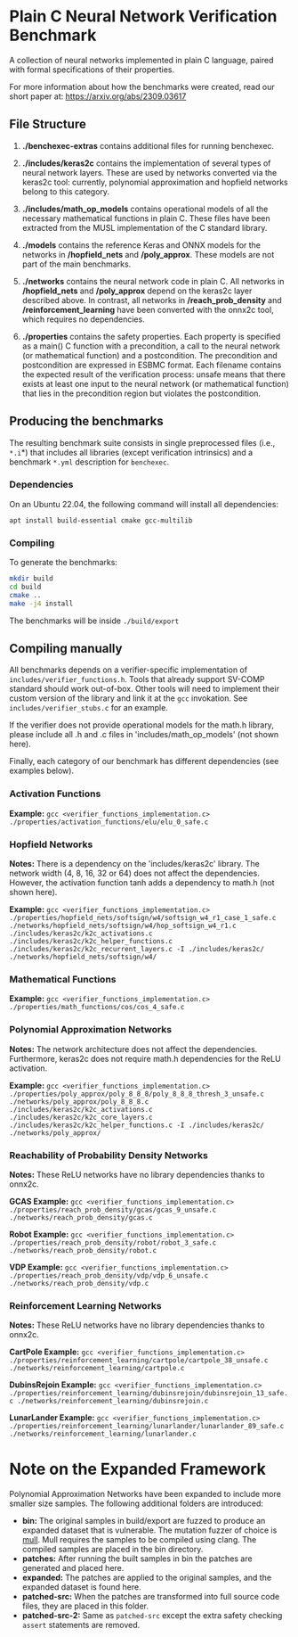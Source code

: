 # Plain C Neural Network Verification Benchmark

A collection of neural networks implemented in plain C language, paired with formal specifications of their properties.

For more information about how the benchmarks were created, read our short paper at: https://arxiv.org/abs/2309.03617

## File Structure

1. **./benchexec-extras** contains additional files for running benchexec.

2. **./includes/keras2c** contains the implementation of several types of neural network layers. These are used by networks converted via the keras2c tool: currently, polynomial approximation and hopfield networks belong to this category.

3. **./includes/math_op_models** contains operational models of all the necessary mathematical functions in plain C. These files have been extracted from the MUSL implementation of the C standard library.

4. **./models** contains the reference Keras and ONNX models for the networks in **/hopfield_nets** and **/poly_approx**. These models are not part of the main benchmarks.

5. **./networks** contains the neural network code in plain C. All networks in  **/hopfield_nets** and **/poly_approx** depend on the keras2c layer described above. In contrast, all networks in **/reach_prob_density** and **/reinforcement_learning** have been converted with the onnx2c tool, which requires no dependencies.

6. **./properties** contains the safety properties. Each property is specified as a main() C function with a precondition, a call to the neural network (or mathematical function) and a postcondition. The precondition and postcondition are expressed in ESBMC format. Each filename contains the expected result of the verification process: unsafe means that there exists at least one input to the neural network (or mathematical function) that lies in the precondition region but violates the postcondition.

## Producing the benchmarks

The resulting benchmark suite consists in single preprocessed files (i.e., `*.i`*) that includes all libraries (except verification intrinsics) and a benchmark `*.yml` description for `benchexec`.

### Dependencies

On an Ubuntu 22.04, the following command will install all dependencies:

`apt install build-essential cmake gcc-multilib`


### Compiling

To generate the benchmarks:

```bash
mkdir build
cd build
cmake ..
make -j4 install
```

The benchmarks will be inside `./build/export`

## Compiling manually

All benchmarks depends on a verifier-specific implementation of `includes/verifier_functions.h`. Tools that already support SV-COMP standard should work out-of-box. Other tools will need to implement their custom version of the library and link it at the `gcc` invokation. See `includes/verifier_stubs.c` for an example.

If the verifier does not provide operational models for the math.h library, please include all .h and .c files in 'includes/math_op_models' (not shown here).

Finally, each category of our benchmark has different dependencies (see examples below).

### Activation Functions

**Example:** `gcc <verifier_functions_implementation.c> ./properties/activation_functions/elu/elu_0_safe.c`

### Hopfield Networks

**Notes:** There is a dependency on the 'includes/keras2c' library. The network width (4, 8, 16, 32 or 64) does not affect the dependencies. However, the activation function tanh adds a dependency to math.h (not shown here).

**Example:** `gcc <verifier_functions_implementation.c> ./properties/hopfield_nets/softsign/w4/softsign_w4_r1_case_1_safe.c ./networks/hopfield_nets/softsign/w4/hop_softsign_w4_r1.c ./includes/keras2c/k2c_activations.c ./includes/keras2c/k2c_helper_functions.c ./includes/keras2c/k2c_recurrent_layers.c -I ./includes/keras2c/ ./networks/hopfield_nets/softsign/w4/`

### Mathematical Functions

**Example:** `gcc <verifier_functions_implementation.c> ./properties/math_functions/cos/cos_4_safe.c`

### Polynomial Approximation Networks

**Notes:** The network architecture does not affect the dependencies. Furthermore, keras2c does not require math.h dependencies for the ReLU activation.

**Example:** `gcc <verifier_functions_implementation.c> ./properties/poly_approx/poly_8_8_8/poly_8_8_8_thresh_3_unsafe.c ./networks/poly_approx/poly_8_8_8.c ./includes/keras2c/k2c_activations.c ./includes/keras2c/k2c_core_layers.c ./includes/keras2c/k2c_helper_functions.c -I ./includes/keras2c/ ./networks/poly_approx/`

### Reachability of Probability Density Networks

**Notes:** These ReLU networks have no library dependencies thanks to onnx2c.

**GCAS Example:** `gcc <verifier_functions_implementation.c> ./properties/reach_prob_density/gcas/gcas_9_unsafe.c ./networks/reach_prob_density/gcas.c`

**Robot Example:** `gcc <verifier_functions_implementation.c> ./properties/reach_prob_density/robot/robot_3_safe.c ./networks/reach_prob_density/robot.c`

**VDP Example:** `gcc <verifier_functions_implementation.c> ./properties/reach_prob_density/vdp/vdp_6_unsafe.c ./networks/reach_prob_density/vdp.c`

### Reinforcement Learning Networks

**Notes:** These ReLU networks have no library dependencies thanks to onnx2c.

**CartPole Example:** `gcc <verifier_functions_implementation.c> ./properties/reinforcement_learning/cartpole/cartpole_38_unsafe.c ./networks/reinforcement_learning/cartpole.c`

**DubinsRejoin Example:** `gcc <verifier_functions_implementation.c> ./properties/reinforcement_learning/dubinsrejoin/dubinsrejoin_13_safe.c ./networks/reinforcement_learning/dubinsrejoin.c`

**LunarLander Example:** `gcc <verifier_functions_implementation.c> ./properties/reinforcement_learning/lunarlander/lunarlander_89_safe.c ./networks/reinforcement_learning/lunarlander.c`


# Note on the Expanded Framework

Polynomial Approximation Networks have been expanded to include more smaller size samples. The following additional folders are introduced:

* **bin:** The original samples in build/export are fuzzed to produce an expanded dataset that is vulnerable. The mutation fuzzer of choice is [mull](https://github.com/mull-project/mull). Mull requires the samples to be compiled using clang. The compiled samples are placed in the bin directory.
* **patches:** After running the built samples in bin the patches are generated and placed here.
* **expanded:** The patches are applied to the original samples, and the expanded dataset is found here.
* **patched-src:** When the patches are transformed into full source code files, they are placed in this folder.
* **patched-src-2:** Same as `patched-src` except the extra safety checking `assert` statements are removed.
